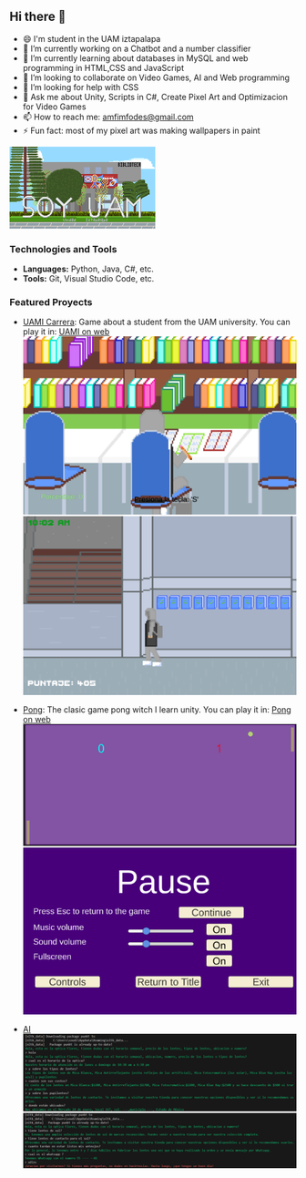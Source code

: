 ## Hi there 👋

<!--
**dinosoudi/dinosoudi** is a ✨ _special_ ✨ repository because its `README.md` (this file) appears on your GitHub profile.

Here are some ideas to get you started:
-->
- 😄 I'm student in the UAM iztapalapa
- 🔭 I’m currently working on a Chatbot and a number classifier
- 🌱 I’m currently learning about databases in MySQL and web programming in HTML,CSS and JavaScript
- 👯 I’m looking to collaborate on Video Games, AI and Web programming 
- 🤔 I’m looking for help with CSS 
- 💬 Ask me about Unity, Scripts in C#, Create Pixel Art and Optimizacion for Video Games
- 📫 How to reach me: amfimfodes@gmail.com 
- ⚡ Fun fact: most of my pixel art was making wallpapers in paint


![Image](https://github.com/dinosoudi/Juego-UAMI/blob/main/Assets/Pixel%20Art/escena%20final%202.png?raw=true)

### Technologies and Tools
- **Languages:** Python, Java, C#, etc.
- **Tools:** Git, Visual Studio Code, etc.

### Featured Proyects
- [UAMI Carrera](https://github.com/dinosoudi/Juego-UAMI.git): Game about a student from the UAM university. You can play it in: [UAMI on web](https://soudi.itch.io/uami-carrera)
![Image](https://github.com/dinosoudi/Juego-UAMI/blob/main/Assets/Pixel%20Art/Captura%20de%20pantalla%202024-06-04%20215030.png?raw=true)
![Image](https://github.com/dinosoudi/Juego-UAMI/blob/main/Assets/Pixel%20Art/Captura%20de%20pantalla%202024-06-04%20215022.png?raw=true)

- [Pong](https://github.com/dinosoudi/Pong.git): The clasic game pong witch I learn unity. You can play it in: [Pong on web](https://soudi.itch.io/pong)
![Image](https://github.com/dinosoudi/Pong/blob/main/Assets/Captura%20de%20pantalla%202024-06-04%20192557.png?raw=true)
![Image](https://github.com/dinosoudi/Pong/blob/main/Assets/Captura%20de%20pantalla%202024-06-04%20192944.png?raw=true)

- [AI](https://github.com/dinosoudi/AI.git)
![Image](https://github.com/dinosoudi/AI/blob/main/capturas/Captura%20de%20pantalla%202024-06-04%20220721.png?raw=true)
![Image](https://github.com/dinosoudi/AI/blob/main/capturas/Captura%20de%20pantalla%202024-06-04%20221139.png?raw=true)

